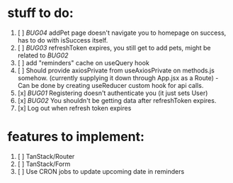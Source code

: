 # stuff to do:

1. [ ] _BUG04_ addPet page doesn't navigate you to homepage on success, has to do with isSuccess itself.
2. [ ] _BUG03_ refreshToken expires, you still get to add pets, might be related to _BUG02_
3. [ ] add "reminders" cache on useQuery hook
4. [ ] Should provide axiosPrivate from useAxiosPrivate on methods.js somehow. (currently supplying it down through App.jsx as a Route) - Can be done by creating useReducer custom hook for api calls.
5. [x] _BUG01_ Registering doesn't authenticate you (it just sets User)
6. [x] _BUG02_ You shouldn't be getting data after refreshToken expires.
7. [x] Log out when refresh token expires

# features to implement:

1. [ ] TanStack/Router
2. [ ] TanStack/Form
3. [ ] Use CRON jobs to update upcoming date in reminders
